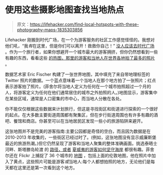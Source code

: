 # 使用这些摄影地图查找当地热点

> 原文：<https://lifehacker.com/find-local-hotspots-with-these-photography-maps-1835303856>

Lifehacker 刚搬到时代广场，在一个为游客服务的社区工作感觉怪怪的。我想对他们吼，“我*有*在这里，但是你们可以离开！救救你自己！” [没人应该去时代广场](https://lifehacker.com/where-to-go-instead-of-times-square-when-visiting-nyc-1818842099) 。作为一个旅行者，如果你想避开一个城市最大的游客拥挤，但你仍然想看到一些有趣的东西，看看这些 [的热图，那里的游客和当地人在世界各地拍了最多的照片](https://labs.mapbox.com/labs/twitter-gnip/locals/#) 。



数据艺术家 Eric Fischer 构建了一张世界地图，其中填充了来自带地理标签的 Twitter 照片的数据。一个蓝点意味着一个当地人在那个地方拍了一张照片；红点表示游客拍了照片。(菲舍尔将当地人定义为任何在一个城市拍照超过一个月的人，将游客定义为任何在他们通常居住的城市之外拍照的人。)地图显示，游客集中在某些区域，通常是人口密集的市中心，而当地人分散在各处。

你不能仅仅根据这些数据来计划旅行，但这是寻找街区和街道进行探索的一个很好的起点。在大多数主要街道周围都有聚集区，但在步行街道周围也有许多有趣的酒吧、餐馆和商店。你甚至可以在当地居民区发现一些小的旅游陷阱来避开。

这张地图并不是完美的游客指南:主要公园都是奇怪的空白，而且因为数据是在 2010-2013 年收集的，一些街区已经过时了。(例如，这张地图没有显示威廉斯堡最近的旅游热潮。)但它仍然呈现了游客和当地人聚集的整体准确画面。挑选泰晤士河畔、斯塔滕岛轮渡 的 [路径，或者](https://labs.mapbox.com/labs/twitter-gnip/locals/#12/40.6808/-73.9903) [夏威夷的游客如何坚守海岸](https://labs.mapbox.com/labs/twitter-gnip/locals/#8/20.574/-157.420) 都很有趣。菲舍尔还在 Flickr 上捕捉了 36 个城市的 [地图](https://www.flickr.com/photos/walkingsf/sets/72157624209158632/with/4671594023/) ，包括上面的伦敦地图，他在照片中加入了黄点，这些照片可能是游客*或*当地人:每个人都想拍照的地方，无论他们是每天都在这里还是第一次看到这个地方。